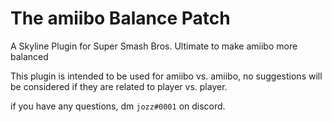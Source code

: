 # The amiibo Balance Patch
A Skyline Plugin for Super Smash Bros. Ultimate to make amiibo more balanced

This plugin is intended to be used for amiibo vs. amiibo, no suggestions will be considered if they are related to player vs. player.

if you have any questions, dm `jozz#0001` on discord.
